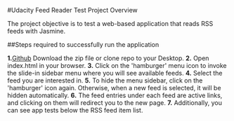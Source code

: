 #Udacity Feed Reader Test Project Overview

The project objective is to test a web-based application that reads RSS feeds with Jasmine.

##Steps required to successfully run the application

**1.**[Github](https://github.com/sanalrenou/projects) Download the zip file or clone repo to your Desktop.
**2.** Open index.html in your browser.
**3.** Click on the 'hamburger' menu icon to invoke the slide-in sidebar menu where you will see available feeds.
**4.** Select the feed you are interested in.
**5.** To hide the menu sidebar, click on the 'hamburger' icon again. Otherwise, when a new feed is selected, it will be hidden automatically.
**6.** The feed entries under each feed are active links, and clicking on them will redirect you to the new page.
**7.** Additionally, you can see app tests below the RSS feed item list.
